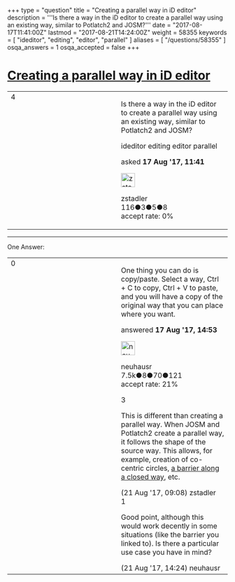 +++
type = "question"
title = "Creating a parallel way in iD editor"
description = '''Is there a way in the iD editor to create a parallel way using an existing way, similar to Potlatch2 and JOSM?'''
date = "2017-08-17T11:41:00Z"
lastmod = "2017-08-21T14:24:00Z"
weight = 58355
keywords = [ "ideditor", "editing", "editor", "parallel" ]
aliases = [ "/questions/58355" ]
osqa_answers = 1
osqa_accepted = false
+++

<div class="headNormal">

# [Creating a parallel way in iD editor](/questions/58355/creating-a-parallel-way-in-id-editor)

</div>

<div id="main-body">

<div id="askform">

<table id="question-table" style="width:100%;">
<colgroup>
<col style="width: 50%" />
<col style="width: 50%" />
</colgroup>
<tbody>
<tr>
<td style="width: 30px; vertical-align: top"><div class="vote-buttons">
<span id="post-58355-upvote" class="ajax-command post-vote up" rel="nofollow" title="I like this post (click again to cancel)"> </span>
<div id="post-58355-score" class="post-score" title="current number of votes">
4
</div>
<span id="post-58355-downvote" class="ajax-command post-vote down" rel="nofollow" title="I dont like this post (click again to cancel)"> </span> <span id="favorite-mark" class="ajax-command favorite-mark" rel="nofollow" title="mark/unmark this question as favorite (click again to cancel)"> </span>
<div id="favorite-count" class="favorite-count">
&#10;</div>
</div></td>
<td><div id="item-right">
<div class="question-body">
<p>Is there a way in the iD editor to create a parallel way using an existing way, similar to Potlatch2 and JOSM?</p>
</div>
<div id="question-tags" class="tags-container tags">
<span class="post-tag tag-link-ideditor" rel="tag" title="see questions tagged &#39;ideditor&#39;">ideditor</span> <span class="post-tag tag-link-editing" rel="tag" title="see questions tagged &#39;editing&#39;">editing</span> <span class="post-tag tag-link-editor" rel="tag" title="see questions tagged &#39;editor&#39;">editor</span> <span class="post-tag tag-link-parallel" rel="tag" title="see questions tagged &#39;parallel&#39;">parallel</span>
</div>
<div id="question-controls" class="post-controls">
&#10;</div>
<div class="post-update-info-container">
<div class="post-update-info post-update-info-user">
<p>asked <strong>17 Aug '17, 11:41</strong></p>
<img src="https://secure.gravatar.com/avatar/7f7ca553e7227a0e0fe502d1db88cb62?s=32&amp;d=identicon&amp;r=g" class="gravatar" width="32" height="32" alt="zstadler&#39;s gravatar image" />
<p><span>zstadler</span><br />
<span class="score" title="116 reputation points">116</span><span title="3 badges"><span class="badge1">●</span><span class="badgecount">3</span></span><span title="5 badges"><span class="silver">●</span><span class="badgecount">5</span></span><span title="8 badges"><span class="bronze">●</span><span class="badgecount">8</span></span><br />
<span class="accept_rate" title="Rate of the user&#39;s accepted answers">accept rate:</span> <span title="zstadler has no accepted answers">0%</span></p>
</div>
</div>
<div id="comments-container-58355" class="comments-container">
&#10;</div>
<div id="comment-tools-58355" class="comment-tools">
&#10;</div>
<div class="clear">
&#10;</div>
<div id="comment-58355-form-container" class="comment-form-container">
&#10;</div>
<div class="clear">
&#10;</div>
</div></td>
</tr>
</tbody>
</table>

------------------------------------------------------------------------

<div class="tabBar">

<span id="sort-top"></span>

<div class="headQuestions">

One Answer:

</div>

</div>

<span id="58358"></span>

<div id="answer-container-58358" class="answer">

<table style="width:100%;">
<colgroup>
<col style="width: 50%" />
<col style="width: 50%" />
</colgroup>
<tbody>
<tr>
<td style="width: 30px; vertical-align: top"><div class="vote-buttons">
<span id="post-58358-upvote" class="ajax-command post-vote up" rel="nofollow" title="I like this post (click again to cancel)"> </span>
<div id="post-58358-score" class="post-score" title="current number of votes">
0
</div>
<span id="post-58358-downvote" class="ajax-command post-vote down" rel="nofollow" title="I dont like this post (click again to cancel)"> </span>
</div></td>
<td><div class="item-right">
<div class="answer-body">
<p>One thing you can do is copy/paste. Select a way, Ctrl + C to copy, Ctrl + V to paste, and you will have a copy of the original way that you can place where you want.</p>
</div>
<div class="answer-controls post-controls">
&#10;</div>
<div class="post-update-info-container">
<div class="post-update-info post-update-info-user">
<p>answered <strong>17 Aug '17, 14:53</strong></p>
<img src="https://secure.gravatar.com/avatar/cebf8499a8a3009705e261cfd224e8c0?s=32&amp;d=identicon&amp;r=g" class="gravatar" width="32" height="32" alt="neuhausr&#39;s gravatar image" />
<p><span>neuhausr</span><br />
<span class="score" title="7460 reputation points"><span>7.5k</span></span><span title="8 badges"><span class="badge1">●</span><span class="badgecount">8</span></span><span title="70 badges"><span class="silver">●</span><span class="badgecount">70</span></span><span title="121 badges"><span class="bronze">●</span><span class="badgecount">121</span></span><br />
<span class="accept_rate" title="Rate of the user&#39;s accepted answers">accept rate:</span> <span title="neuhausr has 36 accepted answers">21%</span></p>
</div>
</div>
<div id="comments-container-58358" class="comments-container">
<span id="58419"></span>
<div id="comment-58419" class="comment">
<div id="post-58419-score" class="comment-score">
3
</div>
<div class="comment-text">
<p>This is different than creating a parallel way. When JOSM and Potlatch2 create a parallel way, it follows the shape of the source way. This allows, for example, creation of co-centric circles, <a href="http://www.openstreetmap.org/#map=19/31.24162/34.50496">a barrier along a closed way</a>, etc.</p>
</div>
<div id="comment-58419-info" class="comment-info">
<span class="comment-age">(21 Aug '17, 09:08)</span> <span class="comment-user userinfo">zstadler</span>
</div>
</div>
<span id="58427"></span>
<div id="comment-58427" class="comment">
<div id="post-58427-score" class="comment-score">
1
</div>
<div class="comment-text">
<p>Good point, although this would work decently in some situations (like the barrier you linked to). Is there a particular use case you have in mind?</p>
</div>
<div id="comment-58427-info" class="comment-info">
<span class="comment-age">(21 Aug '17, 14:24)</span> <span class="comment-user userinfo">neuhausr</span>
</div>
</div>
</div>
<div id="comment-tools-58358" class="comment-tools">
&#10;</div>
<div class="clear">
&#10;</div>
<div id="comment-58358-form-container" class="comment-form-container">
&#10;</div>
<div class="clear">
&#10;</div>
</div></td>
</tr>
</tbody>
</table>

</div>

<div class="paginator-container-left">

</div>

</div>

</div>

